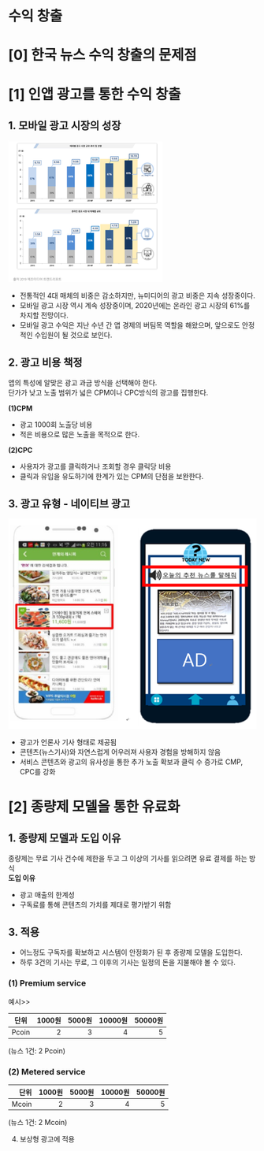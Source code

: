 # 수익 창출
# [0] 한국 뉴스 수익 창출의 문제점

# [1] 인앱 광고를 통한 수익 창출
## 1. 모바일 광고 시장의 성장
![market](./image/mobile_ad_market.png)

- 전통적인 4대 매체의 비중은 감소하지만, 뉴미디어의 광고 비중은 지속 성장중이다.
- 모바일 광고 시장 역시 계속 성장중이며, 2020년에는 온라인 광고 시장의 61%를 차지할 전망이다.
- 모바일 광고 수익은 지난 수년 간 앱 경제의 버팀목 역할을 해왔으며, 앞으로도 안정적인 수입원이 될 것으로 보인다.  


## 2. 광고 비용 책정
앱의 특성에 알맞은 광고 과금 방식을 선택해야 한다.  
단가가 낮고 노출 범위가 넓은 CPM이나 CPC방식의 광고를 집행한다.

**(1)CPM**
- 광고 1000회 노출당 비용
- 적은 비용으로 많은 노출을 목적으로 한다.

**(2)CPC**
- 사용자가 광고를 클릭하거나 조회할 경우 클릭당 비용
- 클릭과 유입을 유도하기에 한계가 있는 CPM의 단점을 보완한다.  

## 3. 광고 유형 - 네이티브 광고
![nativead](./image/nativead.PNG)
- 광고가 언론사 기사 형태로 제공됨
- 콘텐츠(뉴스기사)와 자연스럽게 어우러져 사용자 경험을 방해하지 않음
- 서비스 콘텐츠와 광고의 유사성을 통한 추가 노출 확보과 클릭 수 증가로 CMP, CPC를 강화

# [2] 종량제 모델을 통한 유료화
## 1. 종량제 모델과 도입 이유
종량제는 무료 기사 건수에 제한을 두고 그 이상의 기사를 읽으려면 유료 결제를 하는 방식  
**도입 이유**
- 광고 매출의 한계성
- 구독료를 통해 콘텐츠의 가치를 제대로 평가받기 위함

## 3. 적용
 - 어느정도 구독자를 확보하고 시스템이 안정화가 된 후 종량제 모델을 도입한다.
 - 하루 3건의 기사는 무료, 그 이후의 기사는 일정의 돈을 지불해야 볼 수 있다.  
### (1) Premium service<br>
예시>>

  단위|1000원|5000원|10000원|50000원
 -----| -----:|------:|------:|------:
 Pcoin|2|3|4|5
 
 (뉴스 1건: 2 Pcoin)
 
### (2) Metered service

단위|1000원|5000원|10000원|50000원
-----:|-----:|------:|------:|------:
 Mcoin|2|3|4|5
 
 (뉴스 1건: 2 Mcoin)
 
 4. 보상형 광고에 적용
 

